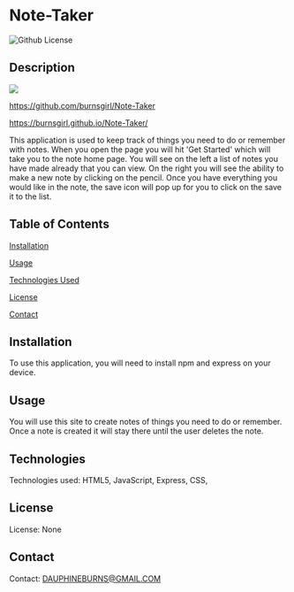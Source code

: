 # Note-Taker

![Github License](https://img.shields.io/badge/license-none-blue.svg)
  ## Description
<img src="Assests/one.png">

https://github.com/burnsgirl/Note-Taker

https://burnsgirl.github.io/Note-Taker/

This application is used to keep track of things you need to do or remember with notes. When you open the page you will hit 'Get Started' which will take you to the note home page. You will see on the left a list of notes you have made already that you can view. On the right you will see the ability to make a new note by clicking on the pencil. Once you have everything you would like in the note, the save icon will pop up for you to click on the save it to the list.

## Table of Contents
[Installation](#installation)

[Usage](#usage)

[Technologies Used](#technologies)

[License](#license)

[Contact](#contact)

## Installation
To use this application, you will need to install npm and express on your device.

## Usage
You will use this site to create notes of things you need to do or remember. Once a note is created it will stay there until the user deletes the note.


## Technologies
Technologies used: HTML5, JavaScript, Express, CSS, 

## License
License: None

## Contact
Contact: DAUPHINEBURNS@GMAIL.COM
